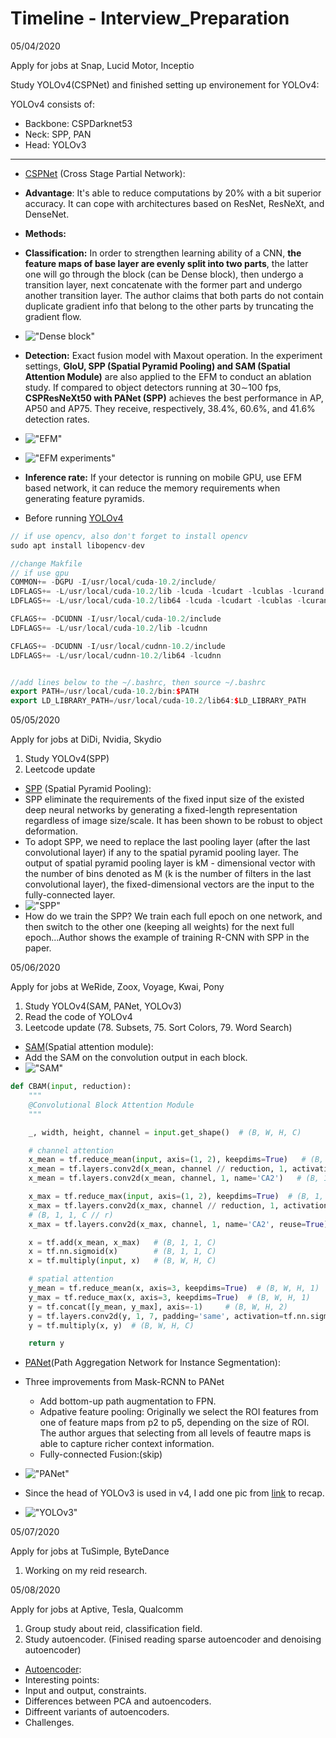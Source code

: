 # Timeline - Interview_Preparation
05/04/2020

Apply for jobs at Snap, Lucid Motor, Inceptio

Study YOLOv4(CSPNet) and finished setting up environement for YOLOv4:

YOLOv4 consists of:
+ Backbone: CSPDarknet53 
+ Neck: SPP, PAN 
+ Head: YOLOv3 

---

+ [CSPNet](https://github.com/WongKinYiu/CrossStagePartialNetworks) (Cross Stage Partial Network): 
+ **Advantage**: It's able to reduce computations by 20% with a bit superior accuracy. It can cope with architectures based on ResNet, ResNeXt, and DenseNet.
+ **Methods:** 
+ **Classification:** In order to strengthen learning ability of a CNN, **the feature maps of base layer are evenly split into two parts**, the latter one will go through the block (can be Dense block), then undergo a transition layer, next concatenate with the former part and undergo another transition layer. The author claims that both parts do not contain duplicate gradient info that belong to the other parts by truncating the gradient flow.
+ !["Dense block"](1.PNG )
+ **Detection:** Exact fusion model with Maxout operation. In the experiment settings, **GIoU,  SPP (Spatial Pyramid Pooling) and SAM (Spatial Attention Module)** are also applied to the EFM to conduct an ablation study. If compared to object detectors running at 30∼100 fps, **CSPResNeXt50 with PANet (SPP)** achieves the best performance
in AP, AP50 and AP75. They receive, respectively, 38.4%, 60.6%, and 41.6% detection rates.  
+ !["EFM"](2.PNG )
+ !["EFM experiments"](3.PNG )
+ **Inference rate:** If your detector is running on mobile GPU, use EFM based network, it can reduce the memory requirements when generating feature pyramids.

+ Before running [YOLOv4](https://github.com/AlexeyAB/darknet#how-to-use-on-the-command-line)

```cpp
// if use opencv, also don't forget to install opencv
sudo apt install libopencv-dev 

//change Makfile
// if use gpu
COMMON+= -DGPU -I/usr/local/cuda-10.2/include/
LDFLAGS+= -L/usr/local/cuda-10.2/lib -lcuda -lcudart -lcublas -lcurand
LDFLAGS+= -L/usr/local/cuda-10.2/lib64 -lcuda -lcudart -lcublas -lcurand

CFLAGS+= -DCUDNN -I/usr/local/cuda-10.2/include
LDFLAGS+= -L/usr/local/cuda-10.2/lib -lcudnn

CFLAGS+= -DCUDNN -I/usr/local/cudnn-10.2/include
LDFLAGS+= -L/usr/local/cudnn-10.2/lib64 -lcudnn


//add lines below to the ~/.bashrc, then source ~/.bashrc
export PATH=/usr/local/cuda-10.2/bin:$PATH
export LD_LIBRARY_PATH=/usr/local/cuda-10.2/lib64:$LD_LIBRARY_PATH
```

05/05/2020

Apply for jobs at DiDi, Nvidia, Skydio

1) Study YOLOv4(SPP)
2) Leetcode update

+ [SPP](https://arxiv.org/pdf/1406.4729.pdf) (Spatial Pyramid Pooling):
+ SPP eliminate the requirements of the fixed input size of the existed deep neural networks by generating a fixed-length representation regardless of image size/scale. It has been shown to be robust to object deformation.
+ To adopt SPP, we need to replace the last pooling layer (after the last convolutional layer) if any to the spatial pyramid pooling layer. The output of spatial pyramid pooling layer is kM - dimensional vector with the number of bins denoted as M (k is the number of filters in the last convolutional layer), the fixed-dimensional vectors are the input to the fully-connected layer.  
+ !["SPP"](4.PNG )
+ How do we train the SPP? We train each full epoch on one network, and then switch to the other one (keeping all weights) for the next full epoch...Author shows the example of training R-CNN with SPP in the paper.

05/06/2020

Apply for jobs at WeRide, Zoox, Voyage, Kwai, Pony

1) Study YOLOv4(SAM, PANet, YOLOv3)
2) Read the code of YOLOv4
3) Leetcode update (78. Subsets, 75. Sort Colors, 79. Word Search)

+ [SAM](https://arxiv.org/pdf/1807.06521.pdf)(Spatial attention module): 
+ Add the SAM on the convolution output in each block.
+ !["SAM"](5.PNG)

```python
def CBAM(input, reduction):
    """
    @Convolutional Block Attention Module
    """

    _, width, height, channel = input.get_shape()  # (B, W, H, C)

    # channel attention
    x_mean = tf.reduce_mean(input, axis=(1, 2), keepdims=True)   # (B, 1, 1, C)
    x_mean = tf.layers.conv2d(x_mean, channel // reduction, 1, activation=tf.nn.relu, name='CA1')  # (B, 1, 1, C // r)
    x_mean = tf.layers.conv2d(x_mean, channel, 1, name='CA2')   # (B, 1, 1, C)

    x_max = tf.reduce_max(input, axis=(1, 2), keepdims=True)  # (B, 1, 1, C)
    x_max = tf.layers.conv2d(x_max, channel // reduction, 1, activation=tf.nn.relu, name='CA1', reuse=True)
    # (B, 1, 1, C // r)
    x_max = tf.layers.conv2d(x_max, channel, 1, name='CA2', reuse=True)  # (B, 1, 1, C)

    x = tf.add(x_mean, x_max)   # (B, 1, 1, C)
    x = tf.nn.sigmoid(x)        # (B, 1, 1, C)
    x = tf.multiply(input, x)   # (B, W, H, C)

    # spatial attention
    y_mean = tf.reduce_mean(x, axis=3, keepdims=True)  # (B, W, H, 1)
    y_max = tf.reduce_max(x, axis=3, keepdims=True)  # (B, W, H, 1)
    y = tf.concat([y_mean, y_max], axis=-1)     # (B, W, H, 2)
    y = tf.layers.conv2d(y, 1, 7, padding='same', activation=tf.nn.sigmoid)    # (B, W, H, 1)
    y = tf.multiply(x, y)  # (B, W, H, C)

    return y

```


+ [PANet](https://arxiv.org/pdf/1803.01534.pdf)(Path Aggregation Network for Instance Segmentation):
+ Three improvements from Mask-RCNN to PANet
  + Add bottom-up path augmentation to FPN.
  + Adpative feature pooling: Originally we select the ROI features from one of feature maps from p2 to p5, depending on the size of ROI. The author argues that selecting from all levels of feautre maps is able to capture richer context information.
  + Fully-connected Fusion:(skip)
+ !["PANet"](6.PNG)

+ Since the head of YOLOv3 is used in v4, I add one pic from [link](https://zhuanlan.zhihu.com/p/76802514) to recap.
+ !["YOLOv3"](7.jpg)

05/07/2020

Apply for jobs at TuSimple, ByteDance

1) Working on my reid research.

05/08/2020

Apply for jobs at Aptive, Tesla, Qualcomm

1) Group study about reid, classification field.
2) Study autoencoder. (Finised reading sparse autoencoder and denoising autoencoder)

+ [Autoencoder](https://www.jeremyjordan.me/autoencoders/):
+ Interesting points:
+ Input and output, constraints.
+ Differences between PCA and autoencoders.
+ Diffreent variants of autoencoders.
+ Challenges.


